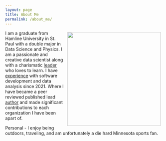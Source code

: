 ```yaml
---
layout: page
title: About Me
permalink: /about_me/
---
```


<img src="/Electron-Microscope-169.png" width="300" align="right" style="padding:5px"/>

I am a graduate from Hamline University in St. Paul with a double major in Data Science and Physics. I am a passionate and creative data scientist along with a charismatic [leader](https://zgriebel.github.io/Awards_and_Achievements/) who loves to learn. I have [experience](https://zgriebel.github.io/Experience/) with software development and data analysis since 2021. Where I have became a peer reviewed published lead [author](https://www.tridhascholars.org/pdfs/a-pilot-study-for-at-home-measurement-of-grip-strength-via-telemedicine-JOCCR-6-S11-1063.pdf) and made significant contributions to each organization I have been apart of.

Personal - I enjoy being outdoors, traveling, and am unfortunately a die hard Minnesota sports fan.
